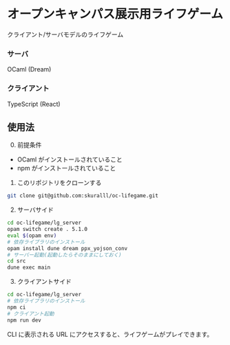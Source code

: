 # オープンキャンパス展示用ライフゲーム

クライアント/サーバモデルのライフゲーム

### サーバ

OCaml (Dream)

### クライアント

TypeScript (React)

## 使用法

0. 前提条件

-   OCaml がインストールされていること
-   npm がインストールされていること

1. このリポジトリをクローンする

```sh
git clone git@github.com:skuralll/oc-lifegame.git
```

2. サーバサイド

```sh
cd oc-lifegame/lg_server
opam switch create . 5.1.0
eval $(opam env)
# 依存ライブラリのインストール
opam install dune dream ppx_yojson_conv
# サーバー起動(起動したらそのままにしておく)
cd src
dune exec main
```

3. クライアントサイド

```sh
cd oc-lifegame/lg_server
# 依存ライブラリのインストール
npm ci
# クライアント起動
npm run dev
```

CLI に表示される URL にアクセスすると、ライフゲームがプレイできます。
